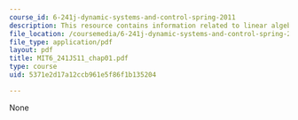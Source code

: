 ```yaml
---
course_id: 6-241j-dynamic-systems-and-control-spring-2011
description: This resource contains information related to linear algebra review.
file_location: /coursemedia/6-241j-dynamic-systems-and-control-spring-2011/5371e2d17a12ccb961e5f86f1b135204_MIT6_241JS11_chap01.pdf
file_type: application/pdf
layout: pdf
title: MIT6_241JS11_chap01.pdf
type: course
uid: 5371e2d17a12ccb961e5f86f1b135204

---
```

None